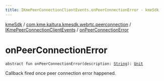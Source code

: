 ```yaml
---
title: IKmePeerConnectionClientEvents.onPeerConnectionError - kmeSdk
---
```


[kmeSdk](../../index.html) / [com.kme.kaltura.kmesdk.webrtc.peerconnection](../index.html) / [IKmePeerConnectionClientEvents](index.html) / [onPeerConnectionError](./on-peer-connection-error.html)

# onPeerConnectionError

`abstract fun onPeerConnectionError(description: `[`String`](https://kotlinlang.org/api/latest/jvm/stdlib/kotlin/-string/index.html)`): `[`Unit`](https://kotlinlang.org/api/latest/jvm/stdlib/kotlin/-unit/index.html)

Callback fired once peer connection error happened.

